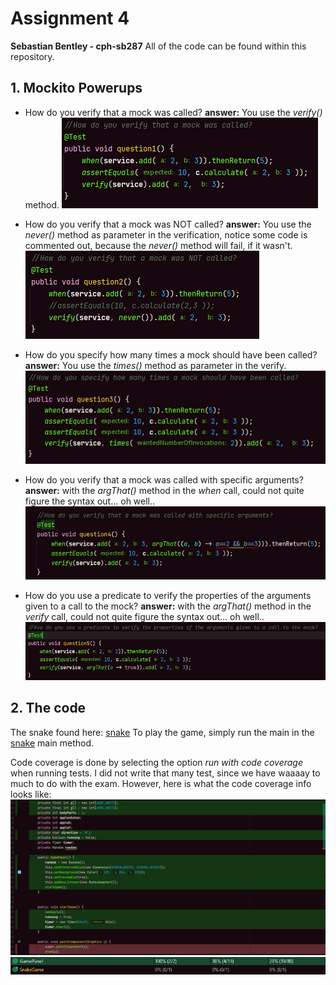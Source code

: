 # Assignment 4
**Sebastian Bentley - cph-sb287**
All of the code can be found within this repository.

## 1. Mockito Powerups
- How do you verify that a mock was called? 
**answer:** You use the *verify()* method.
![answer](assignment4/images/mock1.PNG)

- How do you verify that a mock was NOT called? 
**answer:** You use the *never()* method as parameter in the verification, notice some code is commented out, because the *never()* method will fail, if it wasn't.
![answer](assignment4/images/mock2.PNG)

- How do you specify how many times a mock should have been called?
**answer:** You use the *times()* method as parameter in the verify.
![answer](assignment4/images/mock3.PNG)

- How do you verify that a mock was called with specific arguments?
**answer:** with the *argThat()* method in the *when* call, could not quite figure the syntax out... oh well..
![answer](assignment4/images/mock4.PNG)


- How do you use a predicate to verify the properties of the arguments given to a call to the mock?
**answer:** with the *argThat()* method in the *verify* call, could not quite figure the syntax out... oh well..
![answer](assignment4/images/mock5.PNG)

## 2. The code
The snake found here: [snake](https://github.com/SebastianBentley/softTestAssignments/tree/main/assignment4/TestAssignment4/src/main/java/snake/GamePanel.java)
To play the game, simply run the main in the [snake](https://github.com/SebastianBentley/softTestAssignments/tree/main/assignment4/TestAssignment4/src/main/java/snake/SnakeGame.java) main method.

Code coverage is done by selecting the option *run with code coverage* when running tests. I did not write that many test, since we have waaaay to much to do with the exam.
However, here is what the code coverage info looks like:
![answer](assignment4/images/coverage1.PNG)
![answer](assignment4/images/coverage2.PNG)

